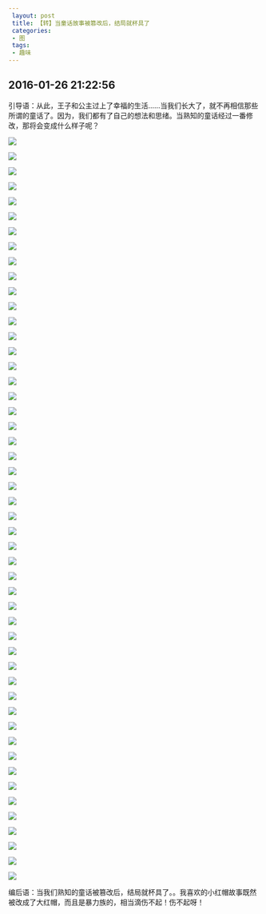 ```yaml
---
 layout: post
 title: 【转】当童话故事被篡改后，结局就杯具了
 categories:
 - 图
 tags:
 - 趣味
---
```


## 2016-01-26 21:22:56

引导语：从此，王子和公主过上了幸福的生活……当我们长大了，就不再相信那些所谓的童话了。因为，我们都有了自己的想法和思绪。当熟知的童话经过一番修改，那将会变成什么样子呢？

![](/pic/当童话故事被篡改后，结局就杯具了-1.jpg)

![](/pic/当童话故事被篡改后，结局就杯具了-2.jpg)

![](/pic/当童话故事被篡改后，结局就杯具了-3.jpg)

![](/pic/当童话故事被篡改后，结局就杯具了-4.jpg)

![](/pic/当童话故事被篡改后，结局就杯具了-5.jpg)

![](/pic/当童话故事被篡改后，结局就杯具了-6.jpg)

![](/pic/当童话故事被篡改后，结局就杯具了-7.jpg)

![](/pic/当童话故事被篡改后，结局就杯具了-8.jpg)

![](/pic/当童话故事被篡改后，结局就杯具了-9.jpg)

![](/pic/当童话故事被篡改后，结局就杯具了-10.jpg)

![](/pic/当童话故事被篡改后，结局就杯具了-11.jpg)

![](/pic/当童话故事被篡改后，结局就杯具了-12.jpg)

![](/pic/当童话故事被篡改后，结局就杯具了-13.jpg)

![](/pic/当童话故事被篡改后，结局就杯具了-14.jpg)

![](/pic/当童话故事被篡改后，结局就杯具了-15.jpg)

![](/pic/当童话故事被篡改后，结局就杯具了-16.jpg)

![](/pic/当童话故事被篡改后，结局就杯具了-17.jpg)

![](/pic/当童话故事被篡改后，结局就杯具了-18.jpg)

![](/pic/当童话故事被篡改后，结局就杯具了-19.jpg)

![](/pic/当童话故事被篡改后，结局就杯具了-20.jpg)

![](/pic/当童话故事被篡改后，结局就杯具了-21.jpg)

![](/pic/当童话故事被篡改后，结局就杯具了-22.jpg)

![](/pic/当童话故事被篡改后，结局就杯具了-23.jpg)

![](/pic/当童话故事被篡改后，结局就杯具了-24.jpg)

![](/pic/当童话故事被篡改后，结局就杯具了-25.jpg)

![](/pic/当童话故事被篡改后，结局就杯具了-26.jpg)

![](/pic/当童话故事被篡改后，结局就杯具了-27.jpg)

![](/pic/当童话故事被篡改后，结局就杯具了-28.jpg)

![](/pic/当童话故事被篡改后，结局就杯具了-29.jpg)

![](/pic/当童话故事被篡改后，结局就杯具了-30.jpg)

![](/pic/当童话故事被篡改后，结局就杯具了-31.jpg)

![](/pic/当童话故事被篡改后，结局就杯具了-32.jpg)

![](/pic/当童话故事被篡改后，结局就杯具了-33.jpg)

![](/pic/当童话故事被篡改后，结局就杯具了-34.jpg)

![](/pic/当童话故事被篡改后，结局就杯具了-35.jpg)

![](/pic/当童话故事被篡改后，结局就杯具了-36.jpg)

![](/pic/当童话故事被篡改后，结局就杯具了-37.jpg)

![](/pic/当童话故事被篡改后，结局就杯具了-38.jpg)

![](/pic/当童话故事被篡改后，结局就杯具了-39.jpg)

![](/pic/当童话故事被篡改后，结局就杯具了-40.jpg)

![](/pic/当童话故事被篡改后，结局就杯具了-41.jpg)

![](/pic/当童话故事被篡改后，结局就杯具了-42.jpg)

![](/pic/当童话故事被篡改后，结局就杯具了-43.jpg)

![](/pic/当童话故事被篡改后，结局就杯具了-44.jpg)

![](/pic/当童话故事被篡改后，结局就杯具了-45.jpg)

![](/pic/当童话故事被篡改后，结局就杯具了-46.jpg)

![](/pic/当童话故事被篡改后，结局就杯具了-48.jpg)

![](/pic/当童话故事被篡改后，结局就杯具了-50.jpg)

![](/pic/当童话故事被篡改后，结局就杯具了-51.jpg)

![](/pic/当童话故事被篡改后，结局就杯具了-52.jpg)

编后语：当我们熟知的童话被篡改后，结局就杯具了。。我喜欢的小红帽故事既然被改成了大红帽，而且是暴力族的，相当滴伤不起！伤不起呀！
